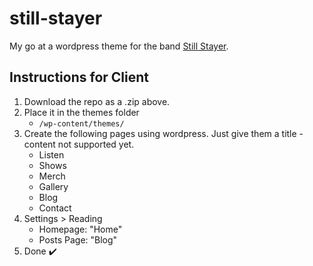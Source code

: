 # still-stayer
My go at a wordpress theme for the band [Still Stayer](https://facebook.com/stillstayer).

## Instructions for Client
1. Download the repo as a .zip above.
2. Place it in the themes folder
    - `/wp-content/themes/`
3. Create the following pages using wordpress. Just give them a title - content not supported yet.
    - Listen
    - Shows
    - Merch
    - Gallery
    - Blog
    - Contact
4. Settings > Reading 
    - Homepage: "Home"
    - Posts Page: "Blog"
5. Done ✔️

